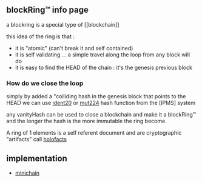 ## blockRing™ info page

  a blockring is a special type of [[blockchain]]
  
  this idea of the ring is that :
  
  + it is "atomic" (can't break it and self contained)
  + it is self validating ...
     a simple travel along the loop from any block will do
  + it is easy to find the HEAD of the chain : it's the genesis previous block

### How do we close the loop

  simply by added a "colliding hash in the genesis block that points to the HEAD
  we can use [ident20] or [mut224] hash function from the [IPMS] system
  
  any vanityHash can be used to close a blockchain and make it a blockRing™
  and the longer the hash is the more immutable the ring become.
  
  A ring of 1 elements is a self referent document
  and are cryptographic "artifacts" call [holofacts][HF]
  
  
[ident20]: https://duckduckgo.com/?q=!g+ident20+blockRing+extended+identity
[mut224]: https://duckduckgo.com/?q=!g+blockRing+and+mutability
[HF]: https://qwant.com/?q=holofacts
  
## implementation

  * [minichain](../testing/minichain/docs/index.md)
